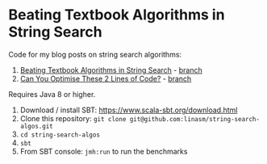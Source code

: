 # Beating Textbook Algorithms in String Search

Code for my blog posts on string search algorithms:
1. [Beating Textbook Algorithms in String Search](https://medium.com/wix-engineering/beating-textbook-algorithms-in-string-search-5d24b2f1bbd0) - [branch](https://github.com/linasm/string-search-algos/tree/blog-post-1)
2. [Can You Optimise These 2 Lines of Code?](https://medium.com/wix-engineering/can-you-optimise-these-2-lines-of-code-633dd81b1862) - [branch](https://github.com/linasm/string-search-algos/tree/blog-post-2)

Requires Java 8 or higher.
1. Download / install SBT: https://www.scala-sbt.org/download.html
2. Clone this repository: `git clone git@github.com:linasm/string-search-algos.git`
3. `cd string-search-algos`
4. `sbt`
5. From SBT console: `jmh:run` to run the benchmarks
